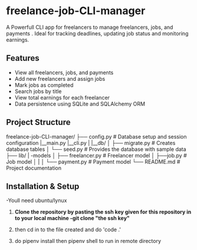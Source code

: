 # freelance-job-CLI-manager
A Powerfull CLI app for freelancers to manage freelancers, jobs, and payments . Ideal for tracking deadlines, updating job status and monitoring earnings.

##  Features

- View all freelancers, jobs, and payments
- Add new freelancers and assign jobs
- Mark jobs as completed
- Search jobs by title
- View total earnings for each freelancer
- Data persistence using SQLite and SQLAlchemy ORM

##  Project Structure

freelance-job-CLI-manager/
├── config.py # Database setup and session configuration
|__main.py
|__cli.py
|
|__db/
│ ├── migrate.py # Creates database tables
│ └── seed.py # Provides the database with sample data
├── lib/
  |
  -models
│ ├── freelancer.py   # Freelancer model
│ ├──job.py  # Job model
│ |
│ └── payment.py # Payment model
└── README.md # Project documentation

##  Installation & Setup
-Youll need ubuntu/lynux

1. **Clone the repository by pasting the ssh key given for this repository in to your local machine -git clone "the ssh key"**

2. then cd in to the file created and do 'code .'

3. do pipenv install then pipenv shell to run in remote directory



